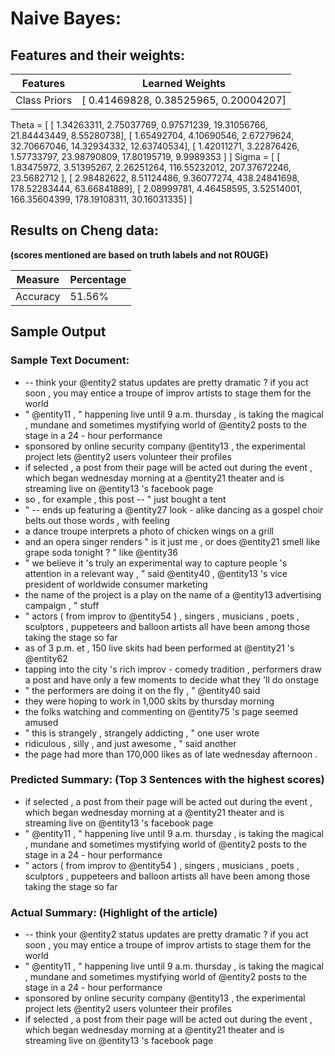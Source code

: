 # Naive Bayes:

## Features and their weights:
| Features | Learned Weights|
| ----------- | ---------- | 
| Class Priors |  [ 0.41469828,  0.38525965,  0.20004207] |  

Theta = [
			[  1.34263311,   2.75037769,   0.97571239,  19.31056766, 21.84443449,   8.55280738],
       		[  1.65492704,   4.10690546,   2.67279624,  32.70667046, 14.32934332,  12.63740534],
       		[  1.42011271,   3.22876426,   1.57733797,  23.98790809, 17.80195719,   9.9989353 ]
       	]
Sigma = [
			[   1.83475972,    3.51395267,    2.26251264,  116.55232012, 207.37672246,   23.5682712 ],
       		[   2.98482622,    8.51124486,    9.36077274,  438.24841698, 178.52283444,   63.66841889],
       		[   2.08999781,    4.46458595,    3.52514001,  166.35604399, 178.19108311,   30.16031335]
       	]

## Results on Cheng data: 
<b>(scores mentioned are based on truth labels and not ROUGE)</b>

| Measure | Percentage|
| --------------- | ----------------- | 
| Accuracy | 51.56% |

## Sample Output

### Sample Text Document: 

* -- think your @entity2 status updates are pretty dramatic ? if you act soon , you may entice a troupe of improv artists to stage them for the world
* " @entity11 , " happening live until 9 a.m. thursday , is taking the magical , mundane and sometimes mystifying world of @entity2 posts to the stage in a 24 - hour performance
* sponsored by online security company @entity13 , the experimental project lets @entity2 users volunteer their profiles
* if selected , a post from their page will be acted out during the event , which began wednesday morning at a @entity21 theater and is streaming live on @entity13 's facebook page
* so , for example , this post -- " just bought a tent
* " -- ends up featuring a @entity27 look - alike dancing as a gospel choir belts out those words , with feeling
* a dance troupe interprets a photo of chicken wings on a grill
* and an opera singer renders " is it just me , or does @entity21 smell like grape soda tonight ? " like @entity36
* " we believe it 's truly an experimental way to capture people 's attention in a relevant way , " said @entity40 , @entity13 's vice president of worldwide consumer marketing
* the name of the project is a play on the name of a @entity13 advertising campaign , " stuff
* " actors ( from improv to @entity54 ) , singers , musicians , poets , sculptors , puppeteers and balloon artists all have been among those taking the stage so far
* as of 3 p.m. et , 150 live skits had been performed at @entity21 's @entity62
* tapping into the city 's rich improv - comedy tradition , performers draw a post and have only a few moments to decide what they 'll do onstage
* " the performers are doing it on the fly , " @entity40 said
* they were hoping to work in 1,000 skits by thursday morning
* the folks watching and commenting on @entity75 's page seemed amused
* " this is strangely , strangely addicting , " one user wrote
* ridiculous , silly , and just awesome , " said another
* the page had more than 170,000 likes as of late wednesday afternoon .

### Predicted Summary: (Top 3 Sentences with the highest scores)

* if selected , a post from their page will be acted out during the event , which began wednesday morning at a @entity21 theater and is streaming live on @entity13 's facebook page
* " @entity11 , " happening live until 9 a.m. thursday , is taking the magical , mundane and sometimes mystifying world of @entity2 posts to the stage in a 24 - hour performance
* " actors ( from improv to @entity54 ) , singers , musicians , poets , sculptors , puppeteers and balloon artists all have been among those taking the stage so far

### Actual Summary: (Highlight of the article)

* -- think your @entity2 status updates are pretty dramatic ? if you act soon , you may entice a troupe of improv artists to stage them for the world
* " @entity11 , " happening live until 9 a.m. thursday , is taking the magical , mundane and sometimes mystifying world of @entity2 posts to the stage in a 24 - hour performance
* sponsored by online security company @entity13 , the experimental project lets @entity2 users volunteer their profiles
* if selected , a post from their page will be acted out during the event , which began wednesday morning at a @entity21 theater and is streaming live on @entity13 's facebook page
